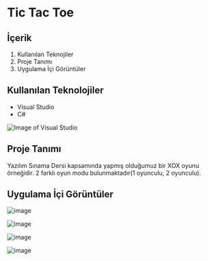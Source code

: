 # Tic Tac Toe

## İçerik

1. Kullanılan Teknojiler
2. Proje Tanımı
3. Uygulama İçi Görüntüler

## Kullanılan Teknolojiler

  + Visual Studio
  + C#

![Image of Visual Studio](https://huseyinyaman.com/wp-content/uploads/2020/01/VisualStudioCLogo.png)


## Proje Tanımı

Yazılım Sınama Dersi kapsamında yapmış olduğumuz bir XOX oyunu örneğidir. 2 farklı oyun modu bulunmaktadır(1 oyunculu, 2 oyunculu).

## Uygulama İçi Görüntüler

![image](https://user-images.githubusercontent.com/37263322/116824150-53d4e180-ab91-11eb-99f8-2cccdd740bb8.png "Oyun Modu Seçim Ekranı")


![image](https://user-images.githubusercontent.com/37263322/116824187-95658c80-ab91-11eb-8346-fca5be8ecc9e.png "1 Oyunculu X Kazandı")

![image](https://user-images.githubusercontent.com/37263322/116824199-a1e9e500-ab91-11eb-9ace-e211d516036e.png "1 Oyunculu O Kazandı")

![image](https://user-images.githubusercontent.com/37263322/116824193-9b5b6d80-ab91-11eb-814b-d4b3dae20a8d.png "2 Oyunculu Berabere")


